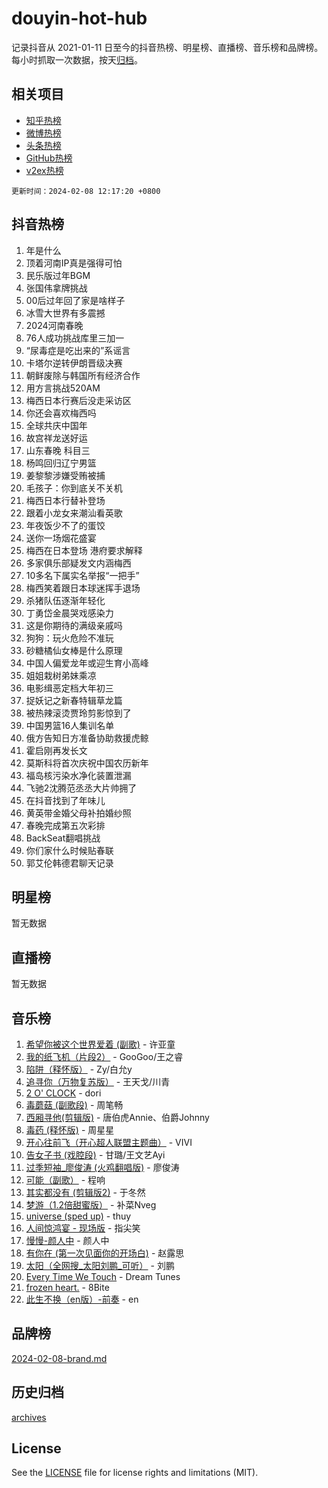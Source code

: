 # douyin-hot-hub

记录抖音从 2021-01-11 日至今的抖音热榜、明星榜、直播榜、音乐榜和品牌榜。每小时抓取一次数据，按天[归档](archives)。

## 相关项目

- [知乎热榜](https://github.com/lonnyzhang423/zhihu-hot-hub)
- [微博热榜](https://github.com/lonnyzhang423/weibo-hot-hub)
- [头条热榜](https://github.com/lonnyzhang423/toutiao-hot-hub)
- [GitHub热榜](https://github.com/lonnyzhang423/github-hot-hub)
- [v2ex热榜](https://github.com/lonnyzhang423/v2ex-hot-hub)


`更新时间：2024-02-08 12:17:20 +0800`

## 抖音热榜

1. 年是什么
1. 顶着河南IP真是强得可怕
1. 民乐版过年BGM
1. 张国伟拿牌挑战
1. 00后过年回了家是啥样子
1. 冰雪大世界有多震撼
1. 2024河南春晚
1. 76人成功挑战库里三加一
1. “尿毒症是吃出来的”系谣言
1. 卡塔尔逆转伊朗晋级决赛
1. 朝鲜废除与韩国所有经济合作
1. 用方言挑战520AM
1. 梅西日本行赛后没走采访区
1. 你还会喜欢梅西吗
1. 全球共庆中国年
1. 故宫祥龙送好运
1. 山东春晚 科目三
1. 杨鸣回归辽宁男篮
1. 姜黎黎涉嫌受贿被捕
1. 毛孩子：你到底关不关机
1. 梅西日本行替补登场
1. 跟着小龙女来潮汕看英歌
1. 年夜饭少不了的蛋饺
1. 送你一场烟花盛宴
1. 梅西在日本登场 港府要求解释
1. 多家俱乐部疑发文内涵梅西
1. 10多名下属实名举报“一把手”
1. 梅西笑着跟日本球迷挥手退场
1. 杀猪队伍逐渐年轻化
1. 丁勇岱金晨哭戏感染力
1. 这是你期待的满级亲戚吗
1. 狗狗：玩火危险不准玩
1. 砂糖橘仙女棒是什么原理
1. 中国人偏爱龙年或迎生育小高峰
1. 姐姐栽树弟妹乘凉
1. 电影缉恶定档大年初三
1. 捉妖记之新春特辑草龙篇
1. 被热辣滚烫贾玲剪影惊到了
1. 中国男篮16人集训名单
1. 俄方告知日方准备协助救援虎鲸
1. 霍启刚再发长文
1. 莫斯科将首次庆祝中国农历新年
1. 福岛核污染水净化装置泄漏
1. 飞驰2沈腾范丞丞大片帅拥了
1. 在抖音找到了年味儿
1. 黄英带金婚父母补拍婚纱照
1. 春晚完成第五次彩排
1. BackSeat翻唱挑战
1. 你们家什么时候贴春联
1. 郭艾伦韩德君聊天记录

## 明星榜

暂无数据

## 直播榜

暂无数据

## 音乐榜

1. [希望你被这个世界爱着 (副歌)](https://sf5-hl-cdn-tos.douyinstatic.com/obj/tos-cn-ve-2774/oUHCmWQfZlE3QQBKBeD8rCFLpJzPgCpImhsxMt) - 许亚童
1. [我的纸飞机（片段2）](https://sf3-cdn-tos.douyinstatic.com/obj/tos-cn-ve-2774/oM2ZrKcg2CD5AeRB2gkeXOFB1IxAGJdZPazYHf) - GooGoo/王之睿
1. [陷阱（释怀版）](https://sf5-hl-cdn-tos.douyinstatic.com/obj/tos-cn-ve-2774/oE8C21LeZrzKLDFfQYgMzx4GAIHageG5IzayY7) - Zy/白允y
1. [追寻你（万物复苏版）](https://sf6-cdn-tos.douyinstatic.com/obj/tos-cn-ve-2774/oYeAZJsbjIDit9APmBg8u6uDUQnHmoCf3gbo74) - 王天戈/川青
1. [2 O' CLOCK](https://sf5-hl-cdn-tos.douyinstatic.com/obj/tos-cn-ve-2774/oIUBICeqlYQHTigCBOnCMlwBZJkgiBjt1oDfbg) - dori
1. [毒蘑菇 (副歌段)](https://sf5-hl-cdn-tos.douyinstatic.com/obj/tos-cn-ve-2774/ocDEUsfdLjxnlFXtfogBCiQCEqYB7QZgZ8VViM) - 周笔畅
1. [西厢寻他(剪辑版)](https://sf3-cdn-tos.douyinstatic.com/obj/tos-cn-ve-2774/oUsAVfAQKlRNxEv5qxvIB8o5qmIWUcXbzJKJhw) - 唐伯虎Annie、伯爵Johnny
1. [毒药 (释怀版)](https://sf3-cdn-tos.douyinstatic.com/obj/tos-cn-ve-2774/oYILMEAzspdZBIzy4frJNB8ZHPHWAhiwowd4Ad) - 周星星
1. [开心往前飞（开心超人联盟主题曲）](https://sf3-cdn-tos.douyinstatic.com/obj/tos-cn-ve-2774/9d8fb7c82cf1421fb93a9fe925275e0a) - VIVI
1. [告女子书 (戏腔段)](https://sf5-hl-cdn-tos.douyinstatic.com/obj/tos-cn-ve-2774/osCCzFxWgstBDi92ZfBB4ht7gQENBmQMAl0eI6) - 甘璐/王文艺Ayi
1. [过季短袖_廖俊涛 (火鸡翻唱版)](https://sf5-hl-cdn-tos.douyinstatic.com/obj/tos-cn-ve-2774/ogQVJl0tRBKxQgZji7YClFEBrVDeHpPTWfCZbQ) - 廖俊涛
1. [可能（副歌）](https://sf3-cdn-tos.douyinstatic.com/obj/tos-cn-ve-2774/cde1731888894259b333569393c2fb51) - 程响
1. [其实都没有 (剪辑版2)](https://sf5-hl-cdn-tos.douyinstatic.com/obj/tos-cn-ve-2774/oEBNQenHZtBhxYjGgUDQk0BCHTigQafgFlbQ7k) - 于冬然
1. [梦游（1.2倍甜蜜版）](https://sf5-hl-cdn-tos.douyinstatic.com/obj/tos-cn-ve-2774/o4gyAUm8hwufoEABmwVIiQtHsFuGzAEEWtNMzo) - 补菜Nveg
1. [universe (sped up)](https://sf5-hl-cdn-tos.douyinstatic.com/obj/tos-cn-ve-2774/oIQnurQLDCsdYeegkM4CKuVb23MZBXtX6QB8bv) - thuy
1. [人间惊鸿宴 - 现场版](https://sf3-cdn-tos.douyinstatic.com/obj/tos-cn-ve-2774/osF4mrPePAf2Yv8Wfr5fATCHZwL5h1QiGQAKwz) - 指尖笑
1. [慢慢-颜人中](https://sf6-cdn-tos.douyinstatic.com/obj/tos-cn-ve-2774/ocjHNfBXdBxQNC8ZGAeoLMFTUgtBg8bkExunDC) - 颜人中
1. [有你在 (第一次见面你的开场白)](https://sf5-hl-cdn-tos.douyinstatic.com/obj/tos-cn-ve-2774/oAthrQ3ClJBfI57uBoFEgNDYtNCZ0TSYQQfxQ0) - 赵露思
1. [太阳（全网搜_太阳刘鹏_可听）](https://sf3-cdn-tos.douyinstatic.com/obj/tos-cn-ve-2774/ogWbyIQnlBFImVbeDocRdCIYtBHlbJXgfZMvgz) - 刘鹏
1. [Every Time We Touch](https://sf6-cdn-tos.douyinstatic.com/obj/tos-cn-ve-2774/ogN6lUKQeBBfEVhIOMikG1CcJjugxk1tztZyhP) - Dream Tunes
1. [frozen heart.](https://sf5-hl-cdn-tos.douyinstatic.com/obj/tos-cn-ve-2774/oIIWJfyjIACZA9zQMtnJ6hQQhFC4vhCupoRBsO) - 8Bite
1. [此生不换（en版）-前奏](https://sf5-hl-cdn-tos.douyinstatic.com/obj/tos-cn-ve-2774/oMDvUGwhKrKYDEqXiMYEwxZqBWIJFA92CiLAO) - en

## 品牌榜

[2024-02-08-brand.md](archives/2024-02-08-brand.md)

## 历史归档

[archives](archives)

## License

See the [LICENSE](LICENSE) file for license rights and limitations (MIT).
